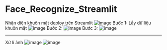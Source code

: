 # Face_Recognize_Streamlit
Nhận diện khuôn mặt deploy trên Streamlit
![image](https://github.com/Lux0702/Face_Recognize_Streamlit/assets/112852768/76eca501-56c1-44a2-be12-55f8c4a25a98)
Bước 1: Lấy dữ liệu khuôn mặt
![image](https://github.com/Lux0702/Face_Recognize_Streamlit/assets/112852768/53e69e09-2b59-40e3-98ec-123f7cf043ce)
Bước 2:
![image](https://github.com/Lux0702/Face_Recognize_Streamlit/assets/112852768/e310f139-e298-4a95-922a-cb8afa5a66c2)
Bước 3:
![image](https://github.com/Lux0702/Face_Recognize_Streamlit/assets/112852768/1dcc88c9-0719-4189-b756-b2f3fcf2751f)
***
Xử lí ảnh
![image](https://github.com/Lux0702/Face_Recognize_Streamlit/assets/112852768/b7d0464c-637d-46ca-a088-58d582df78ec)
![image](https://github.com/Lux0702/Face_Recognize_Streamlit/assets/112852768/2c058c32-10bb-4fdc-aed5-8a62e32cc753)
